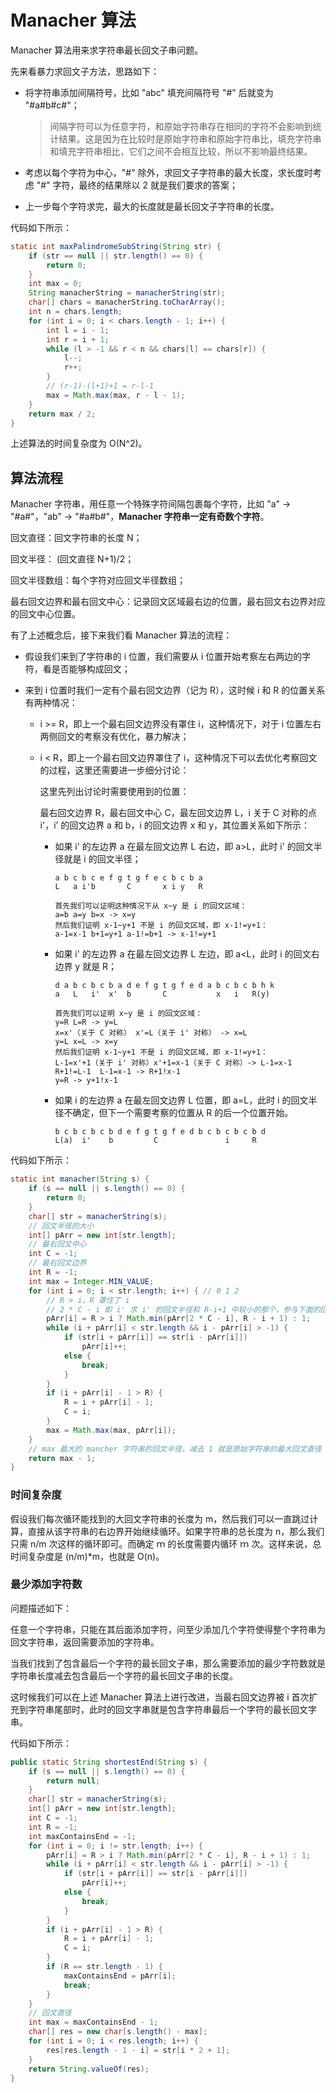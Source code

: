# Manacher 算法

Manacher 算法用来求字符串最长回文子串问题。

先来看暴力求回文子方法，思路如下：

- 将字符串添加间隔符号，比如 "abc" 填充间隔符号 "#" 后就变为 "#a#b#c#"；

  > 间隔字符可以为任意字符，和原始字符串存在相同的字符不会影响到统计结果。这是因为在比较时是原始字符串和原始字符串比，填充字符串和填充字符串相比，它们之间不会相互比较，所以不影响最终结果。

- 考虑以每个字符为中心，"#" 除外，求回文子字符串的最大长度，求长度时考虑 "#" 字符，最终的结果除以 2 就是我们要求的答案；

- 上一步每个字符求完，最大的长度就是最长回文子字符串的长度。

代码如下所示：

```java
static int maxPalindromeSubString(String str) {
    if (str == null || str.length() == 0) {
        return 0;
    }
    int max = 0;
    String manacherString = manacherString(str);
    char[] chars = manacherString.toCharArray();
    int n = chars.length;
    for (int i = 0; i < chars.length - 1; i++) {
        int l = i - 1;
        int r = i + 1;
        while (l > -1 && r < n && chars[l] == chars[r]) {
            l--;
            r++;
        }
        // (r-1)-(l+1)+1 = r-l-1
        max = Math.max(max, r - l - 1);
    }
    return max / 2;
}
```

上述算法的时间复杂度为 O(N^2)。

## 算法流程

Manacher 字符串，用任意一个特殊字符间隔包裹每个字符，比如 "a" -> "#a#"，"ab" -> "#a#b#"，**Manacher 字符串一定有奇数个字符**。

回文直径：回文字符串的长度 N；

回文半径： (回文直径 N+1)/2；

回文半径数组：每个字符对应回文半径数组；

最右回文边界和最右回文中心：记录回文区域最右边的位置，最右回文右边界对应的回文中心位置。

有了上述概念后，接下来我们看 Manacher 算法的流程：

- 假设我们来到了字符串的 i 位置，我们需要从 i 位置开始考察左右两边的字符，看是否能够构成回文；

- 来到 i 位置时我们一定有个最右回文边界（记为 R），这时候 i 和 R 的位置关系有两种情况：

  - i >= R，即上一个最右回文边界没有罩住 i，这种情况下，对于 i 位置左右两侧回文的考察没有优化，暴力解决；

  - i < R，即上一个最右回文边界罩住了 i，这种情况下可以去优化考察回文的过程，这里还需要进一步细分讨论：

    这里先列出讨论时需要使用到的位置：

    最右回文边界 R，最右回文中心 C，最左回文边界 L，i 关于 C 对称的点 i'，i’ 的回文边界 a 和 b，i 的回文边界 x 和 y，其位置关系如下所示：

    - 如果 i' 的左边界 a 在最左回文边界 L 右边，即 a>L，此时 i' 的回文半径就是 i 的回文半径；

      ```
      a b c b c e f g t g f e c b c b a
      L   a i'b       C       x i y   R 
      
      首先我们可以证明这种情况下从 x~y 是 i 的回文区域：
      a=b a=y b=x -> x=y
      然后我们证明 x-1~y+1 不是 i 的回文区域，即 x-1!=y+1：
      a-1=x-1 b+1=y+1 a-1!=b+1 -> x-1!=y+1
      ```

    - 如果 i' 的左边界 a 在最左回文边界 L 左边，即 a<L，此时 i 的回文右边界 y 就是 R；

      ```
      d a b c b c b a d e f g t g f e d a b c b c b h k
      a   L   i'  x'  b       C           x   i   R(y) 
      
      首先我们可以证明 x~y 是 i 的回文区域：
      y=R L=R -> y=L
      x=x'（关于 C 对称） x'=L（关于 i' 对称） -> x=L 
      y=L x=L -> x=y
      然后我们证明 x-1~y+1 不是 i 的回文区域，即 x-1!=y+1：
      L-1=x'+1（关于 i' 对称）x'+1=x-1（关于 C 对称）-> L-1=x-1
      R+1!=L-1  L-1=x-1 -> R+1!x-1
      y=R -> y+1!x-1
      ```

    - 如果 i 的左边界 a 在最左回文边界 L 位置，即 a=L，此时 i 的回文半径不确定，但下一个需要考察的位置从 R 的后一个位置开始。

      ```
      b c b c b c b d e f g t g f e d b c b c b c b d
      L(a)  i'    b         C               i     R
      ```

代码如下所示：

```java
static int manacher(String s) {
    if (s == null || s.length() == 0) {
        return 0;
    }
    char[] str = manacherString(s);
    // 回文半径的大小
    int[] pArr = new int[str.length];
    // 最右回文中心
    int C = -1;
    // 最右回文边界
    int R = -1;
    int max = Integer.MIN_VALUE;
    for (int i = 0; i < str.length; i++) { // 0 1 2
        // R > i，R 罩住了 i
        // 2 * C - i 即 i' 求 i' 的回文半径和 R-i+1 中较小的那个，参与下面的回文判断
        pArr[i] = R > i ? Math.min(pArr[2 * C - i], R - i + 1) : 1;
        while (i + pArr[i] < str.length && i - pArr[i] > -1) {
            if (str[i + pArr[i]] == str[i - pArr[i]])
                pArr[i]++;
            else {
                break;
            }
        }
        if (i + pArr[i] - 1 > R) {
            R = i + pArr[i] - 1;
            C = i;
        }
        max = Math.max(max, pArr[i]);
    }
    // max 最大的 mancher 字符串的回文半径，减去 1 就是原始字符串的最大回文直径
    return max - 1;
}
```

### 时间复杂度

假设我们每次循环能找到的大回文字符串的长度为 m，然后我们可以一直跳过计算，直接从该字符串的右边界开始继续循环。如果字符串的总长度为 n，那么我们只需 n/m 次这样的循环即可。而确定 ｍ 的长度需要内循环 ｍ 次。这样来说，总时间复杂度是 (n/m)*m，也就是 O(n)。

### 最少添加字符数

问题描述如下：

任意一个字符串，只能在其后面添加字符，问至少添加几个字符使得整个字符串为回文字符串，返回需要添加的字符串。

当我们找到了包含最后一个字符的最长回文子串，那么需要添加的最少字符数就是字符串长度减去包含最后一个字符的最长回文子串的长度。

这时候我们可以在上述 Manacher 算法上进行改进，当最右回文边界被 i 首次扩充到字符串尾部时，此时的回文字串就是包含字符串最后一个字符的最长回文字串。

代码如下所示：

```java
public static String shortestEnd(String s) {
    if (s == null || s.length() == 0) {
        return null;
    }
    char[] str = manacherString(s);
    int[] pArr = new int[str.length];
    int C = -1;
    int R = -1;
    int maxContainsEnd = -1;
    for (int i = 0; i != str.length; i++) {
        pArr[i] = R > i ? Math.min(pArr[2 * C - i], R - i + 1) : 1;
        while (i + pArr[i] < str.length && i - pArr[i] > -1) {
            if (str[i + pArr[i]] == str[i - pArr[i]])
                pArr[i]++;
            else {
                break;
            }
        }
        if (i + pArr[i] - 1 > R) {
            R = i + pArr[i] - 1;
            C = i;
        }
        if (R == str.length - 1) {
            maxContainsEnd = pArr[i];
            break;
        }
    }
    // 回文直径
    int max = maxContainsEnd - 1;
    char[] res = new char[s.length() - max];
    for (int i = 0; i < res.length; i++) {
        res[res.length - 1 - i] = str[i * 2 + 1];
    }
    return String.valueOf(res);
}
```





